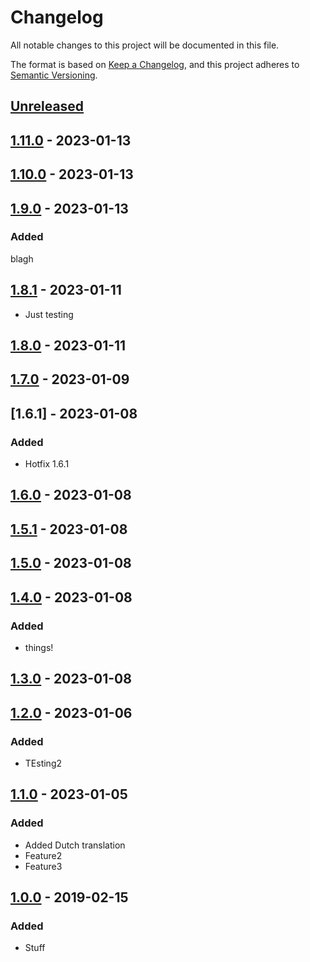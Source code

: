 # Changelog

All notable changes to this project will be documented in this file.

The format is based on [Keep a Changelog](https://keepachangelog.com/en/1.0.0/),
and this project adheres to [Semantic Versioning](https://semver.org/spec/v2.0.0.html).

## [Unreleased]

## [1.11.0] - 2023-01-13

## [1.10.0] - 2023-01-13

## [1.9.0] - 2023-01-13

### Added

blagh

## [1.8.1] - 2023-01-11

-   Just testing

## [1.8.0] - 2023-01-11

## [1.7.0] - 2023-01-09

## [1.6.1] - 2023-01-08

### Added

-   Hotfix 1.6.1

## [1.6.0] - 2023-01-08

## [1.5.1] - 2023-01-08

## [1.5.0] - 2023-01-08

## [1.4.0] - 2023-01-08

### Added

-   things!

## [1.3.0] - 2023-01-08

## [1.2.0] - 2023-01-06

### Added

-   TEsting2

## [1.1.0] - 2023-01-05

### Added

-   Added Dutch translation
-   Feature2
-   Feature3

## [1.0.0] - 2019-02-15

### Added

-   Stuff

[Unreleased]: https://github.com/refinedmods/playground/compare/v1.11.0...HEAD

[1.11.0]: https://github.com/refinedmods/playground/compare/1.10.0...v1.11.0

[1.10.0]: https://github.com/refinedmods/playground/compare/1.9.0...1.10.0

[1.9.0]: https://github.com/refinedmods/playground/compare/v1.8.1...v1.9.0

[1.8.1]: https://github.com/refinedmods/playground/compare/v1.8.0...v1.8.1

[1.8.0]: https://github.com/refinedmods/playground/compare/v1.7.0...v1.8.0

[1.7.0]: https://github.com/refinedmods/playground/compare/v1.6.1...v1.7.0

[1.6.0]: https://github.com/refinedmods/playground/compare/v1.5.1...v1.6.0

[1.5.1]: https://github.com/refinedmods/playground/compare/v1.5.0...v1.5.1

[1.5.0]: https://github.com/refinedmods/playground/compare/v1.4.0...v1.5.0

[1.4.0]: https://github.com/refinedmods/playground/compare/v1.3.0...v1.4.0

[1.3.0]: https://github.com/refinedmods/playground/compare/v1.2.0...v1.3.0

[1.2.0]: https://github.com/refinedmods/playground/compare/v1.1.0...v1.2.0

[1.1.0]: https://github.com/refinedmods/playground/compare/v1.0.0...v1.1.0

[1.0.0]: https://github.com/raoulvdberge/playground/releases/tag/v1.0.0
